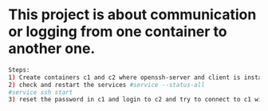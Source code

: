 # This project is about communication or logging from one container to another one.
```bash
Steps:
1) Create containers c1 and c2 where openssh-server and client is installed accordingly with ubuntu base
2) check and restart the services #service --status-all
#service ssh start
3) reset the password in c1 and login to c2 and try to connect to c1 with root id. 
```

